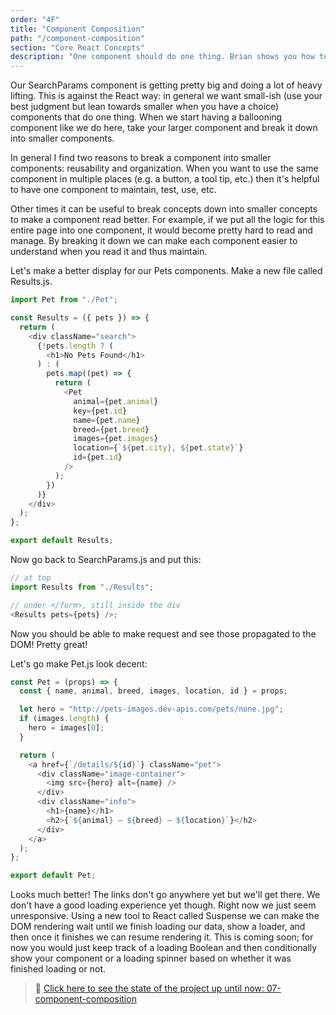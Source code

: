 ```yaml
---
order: "4F"
title: "Component Composition"
path: "/component-composition"
section: "Core React Concepts"
description: "One component should do one thing. Brian shows you how to break down bigger components into smaller components."
---
```


Our SearchParams component is getting pretty big and doing a lot of heavy lifting. This is against the React way: in general we want small-ish (use your best judgment but lean towards smaller when you have a choice) components that do one thing. When we start having a ballooning component like we do here, take your larger component and break it down into smaller components.

In general I find two reasons to break a component into smaller components: reusability and organization. When you want to use the same component in multiple places (e.g. a button, a tool tip, etc.) then it's helpful to have one component to maintain, test, use, etc.

Other times it can be useful to break concepts down into smaller concepts to make a component read better. For example, if we put all the logic for this entire page into one component, it would become pretty hard to read and manage. By breaking it down we can make each component easier to understand when you read it and thus maintain.

Let's make a better display for our Pets components. Make a new file called Results.js.

```javascript
import Pet from "./Pet";

const Results = ({ pets }) => {
  return (
    <div className="search">
      {!pets.length ? (
        <h1>No Pets Found</h1>
      ) : (
        pets.map((pet) => {
          return (
            <Pet
              animal={pet.animal}
              key={pet.id}
              name={pet.name}
              breed={pet.breed}
              images={pet.images}
              location={`${pet.city}, ${pet.state}`}
              id={pet.id}
            />
          );
        })
      )}
    </div>
  );
};

export default Results;
```

Now go back to SearchParams.js and put this:

```javascript
// at top
import Results from "./Results";

// under </form>, still inside the div
<Results pets={pets} />;
```

Now you should be able to make request and see those propagated to the DOM! Pretty great!

Let's go make Pet.js look decent:

```javascript
const Pet = (props) => {
  const { name, animal, breed, images, location, id } = props;

  let hero = "http://pets-images.dev-apis.com/pets/none.jpg";
  if (images.length) {
    hero = images[0];
  }

  return (
    <a href={`/details/${id}`} className="pet">
      <div className="image-container">
        <img src={hero} alt={name} />
      </div>
      <div className="info">
        <h1>{name}</h1>
        <h2>{`${animal} — ${breed} — ${location}`}</h2>
      </div>
    </a>
  );
};

export default Pet;
```

Looks much better! The links don't go anywhere yet but we'll get there. We don't have a good loading experience yet though. Right now we just seem unresponsive. Using a new tool to React called Suspense we can make the DOM rendering wait until we finish loading our data, show a loader, and then once it finishes we can resume rendering it. This is coming soon; for now you would just keep track of a loading Boolean and then conditionally show your component or a loading spinner based on whether it was finished loading or not.

> 🏁 [Click here to see the state of the project up until now: 07-component-composition][step]

[step]: https://github.com/btholt/citr-v6-project/tree/master/07-component-composition
